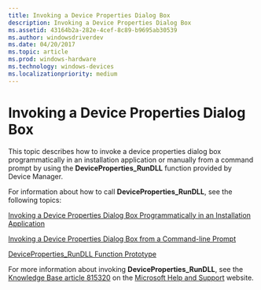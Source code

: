 ```yaml
---
title: Invoking a Device Properties Dialog Box
description: Invoking a Device Properties Dialog Box
ms.assetid: 43164b2a-282e-4cef-8c89-b9695ab30539
ms.author: windowsdriverdev
ms.date: 04/20/2017
ms.topic: article
ms.prod: windows-hardware
ms.technology: windows-devices
ms.localizationpriority: medium
---
```


# Invoking a Device Properties Dialog Box


This topic describes how to invoke a device properties dialog box programmatically in an installation application or manually from a command prompt by using the **DeviceProperties_RunDLL** function provided by Device Manager.

For information about how to call **DeviceProperties_RunDLL**, see the following topics:

[Invoking a Device Properties Dialog Box Programmatically in an Installation Application](invoking-a-device-properties-dialog-box-programmatically-in-an-install.md)

[Invoking a Device Properties Dialog Box from a Command-line Prompt](invoking-a-device-properties-dialog-box-from-a-command-line-prompt.md)

[DeviceProperties_RunDLL Function Prototype](deviceproperties-rundll-function-prototype.md)

For more information about invoking **DeviceProperties_RunDLL**, see the [Knowledge Base article 815320](http://go.microsoft.com/fwlink/p/?linkid=3100&ID=815320) on the [Microsoft Help and Support](http://go.microsoft.com/fwlink/p/?linkid=8713) website.

 

 





